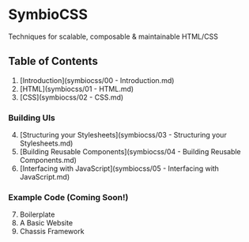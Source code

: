 # SymbioCSS
Techniques for scalable, composable & maintainable HTML/CSS

## Table of Contents

1. [Introduction](symbiocss/00 - Introduction.md)
2. [HTML](symbiocss/01 - HTML.md)
3. [CSS](symbiocss/02 - CSS.md)

### Building UIs
4. [Structuring your Stylesheets](symbiocss/03 - Structuring your Stylesheets.md)
5. [Building Reusable Components](symbiocss/04 - Building Reusable Components.md)
6. [Interfacing with JavaScript](symbiocss/05 - Interfacing with JavaScript.md)

### Example Code (Coming Soon!)
7. Boilerplate
8. A Basic Website
9. Chassis Framework
